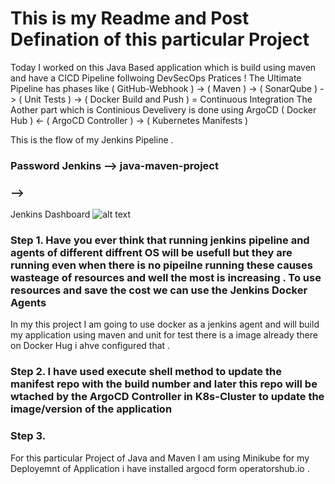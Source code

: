 # This is my Readme and Post Defination of this particular Project

Today I worked on this Java Based application which is build using maven and have a CICD Pipeline follwoing DevSecOps Pratices !
The Ultimate Pipeline has phases like ( GitHub-Webhook ) -> ( Maven ) -> ( SonarQube ) -> ( Unit Tests ) -> ( Docker Build and Push ) = Continuous Integration
The Aother part which is Continious Develivery is done using ArgoCD ( Docker Hub ) <- ( ArgoCD Controller ) -> ( Kubernetes Manifests )

This is the flow of my Jenkins Pipeline .

### Password Jenkins --> java-maven-project  ###
###  -->   ###

Jenkins Dashboard 
![alt text](<Screenshot from 2025-07-29 23-35-38.png>)

### Step 1. Have you ever think that running jenkins pipeline and agents of different diffrent OS will be usefull but they are running even when there is no pipeilne running these causes wasteage of resources and well the most is increasing . To use resources and save the cost we can use the Jenkins Docker Agents
In my this project I am going to use docker as a jenkins agent and will build my application using maven and unit for test there is a image already there on Docker Hug i ahve configured that .

### Step 2. I have used execute shell method to update the manifest repo with the build number and later this repo will be wtached by the ArgoCD Controller in K8s-Cluster to update the image/version of the application 

### Step 3. 
For this particular Project of Java and Maven I am using Minikube for my Deployemnt of Application i have installed argocd form operatorshub.io .

